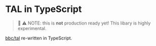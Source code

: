 # TAL in TypeScript

> 🚨 ⚠️ NOTE: this is **not** production ready yet! This libary is highly experimental.

[bbc/tal](https://github.com/bbc/tal) re-written in TypeScript.
